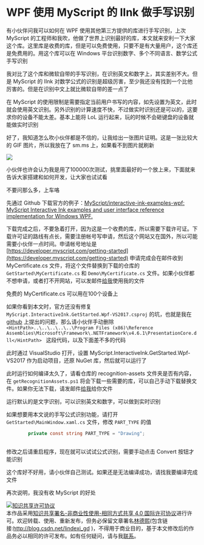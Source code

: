 
# WPF 使用 MyScript 的 IInk 做手写识别

有小伙伴问我可以如何在 WPF 使用其他第三方提供的库进行手写识别，上次 MyScript 的工程师和我吹，他做了世界上识别最好的库，本文就来安利一下大家这个库。这里库是收费的库，但是可以免费使用，只要不是有大量用户，这个库还是免费用的。用这个库可以在 Windows 平台识别数字、多个不同语言、数学公式手写识别

<!--more-->


<!-- CreateTime:2019/11/20 8:18:26 -->

<!-- csdn -->

我对比了这个库和微软自带的手写识别，在识别英文和数字上，其实差别不大。但是 MyScript 的 IInk 对数学公式的识别是超级厉害，至少我还没有找到一个比他厉害的。但是在识别中文上就比微软自带的差一点了

在 MyScript 的使用限制是需要指定当前用户书写的内容，如先设置为英文，此时就会使用英文识别。另外识别的计算速度不快，不过做实时识别还是可以的，这要求你的设备不能太差。基本上能将 LoL 运行起来，玩的时候不会砸键盘的设备就能做实时识别

好了，我知道怎么吹小伙伴都是不信的，让我给出一张图片证明。这是一张比较大的 GIF 图片，所以我放在了 sm.ms 上，如果看不到图片就刷新

<!-- ![](image/WPF 使用 MyScript 的 IInk 做手写识别/WPF 使用 MyScript 的 IInk 做手写识别0.gif) -->

![](https://i.loli.net/2019/11/18/EH9TIqwUndyBVft.gif)

小伙伴也许会认为我是用了100000次测试，挑里面最好的一个放上来，下面就来告诉大家搭建和如何开发，让大家也试试看

不要问那么多，上车咯

先通过 Github 下载官方的例子：[MyScript/interactive-ink-examples-wpf: MyScript Interactive Ink examples and user interface reference implementation for Windows WPF.](https://github.com/MyScript/interactive-ink-examples-wpf )

下载完成之后，不要急着打开，因为这是一个收费的库，所以需要下载许可证。下载许可证的路线有点长，需要注册帐号写申请，然后这个网站又在国外，所以可能需要小伙伴一点时间。申请帐号地址是 [https://developer.myscript.com/getting-started](https://developer.myscript.com/getting-started) 申请完成会在邮件收到 MyCertificate.cs 文件，将这个文件替换到下载的仓库的 `GetStarted\MyCertificate.cs` 和 `Demo\MyCertificate.cs` 文件。如果小伙伴都不想申请，或者打不开网站，可以发邮件[给我](mailto:lindexi_gd@163.com)使用我的文件

免费的 MyCertificate.cs 可以用在100个设备上

如果你看到本文时，官方还没有修复 `MyScript.InteractiveInk.GetStarted.Wpf-VS2017.csproj` 的坑，也就是我在 [github](https://github.com/MyScript/interactive-ink-examples-wpf/issues/2) 上提出的问题，那么请小伙伴手动删除 `<HintPath>..\..\..\..\..\Program Files (x86)\Reference Assemblies\Microsoft\Framework\.NETFramework\v4.6.1\PresentationCore.dll</HintPath> ` 这段代码，以及下面差不多的代码

此时通过 VisualStudio 打开，设置 MyScript.InteractiveInk.GetStarted.Wpf-VS2017 作为启动项目，还原 NuGet 库，然后就可以运行了

此时运行如何编译太久了，请看仓库的 recognition-assets 文件夹是否有内容，在 `getRecognitionAssets.ps1` 将会下载一些需要的库，可以自己手动下载替换文件。如果你无法下载，请发邮件[给我](mailto:lindexi_gd@163.com)给你文件

运行默认的是文字识别，可以识别英文和数字，可以做到实时识别

如果想要用本文说的手写公式识别功能，请打开 `GetStarted\MainWindow.xaml.cs` 文件，修改 `PART_TYPE` 的值

```csharp
        private const string PART_TYPE = "Drawing";
      
```

修改之后请重启程序，现在就可以试试公式识别，需要手动点击 Convert 按钮才能识别

这个库好不好用，请小伙伴自己测试。如果还是无法编译成功，请找我要编译完成文件

再次说明，我没有收 MyScript 的好处





<a rel="license" href="http://creativecommons.org/licenses/by-nc-sa/4.0/"><img alt="知识共享许可协议" style="border-width:0" src="https://licensebuttons.net/l/by-nc-sa/4.0/88x31.png" /></a><br />本作品采用<a rel="license" href="http://creativecommons.org/licenses/by-nc-sa/4.0/">知识共享署名-非商业性使用-相同方式共享 4.0 国际许可协议</a>进行许可。欢迎转载、使用、重新发布，但务必保留文章署名[林德熙](http://blog.csdn.net/lindexi_gd)(包含链接:http://blog.csdn.net/lindexi_gd )，不得用于商业目的，基于本文修改后的作品务必以相同的许可发布。如有任何疑问，请与我[联系](mailto:lindexi_gd@163.com)。